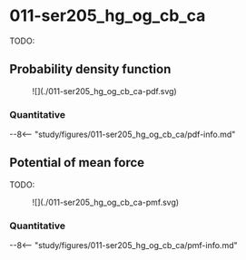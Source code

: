 # 011-ser205_hg_og_cb_ca

TODO:

<div id="rogfp-view" class="mol-container"></div>
<script>
var uri = 'https://files.rcsb.org/view/1jc0.pdb';
jQuery.ajax( uri, {
    success: function(data) {
        // https://3dmol.org/doc/GLViewer.html
        let viewer = $3Dmol.createViewer(
            document.querySelector('#rogfp-view'),
            { backgroundAlpha: '0.0' }
        );
        let resi1 = 205;
        viewer.addModel( data, 'pdb' );
        viewer.setStyle({chain: 'A'}, {cartoon: {color: 'spectrum', opacity: 0.65}});
        viewer.setStyle({chain: 'A', resi: 66}, {stick: {}, cartoon: {color: "spectrum", opacity: 0.65}});
        viewer.setStyle({chain: 'A', resi: 145}, {stick: {}, cartoon: {color: "spectrum", opacity: 0.65}});
        viewer.setStyle({chain: 'A', resi: 147}, {stick: {}, cartoon: {color: "spectrum", opacity: 0.65}});
        viewer.setStyle({chain: 'A', resi: 148}, {stick: {}, cartoon: {color: "spectrum", opacity: 0.65}});
        viewer.setStyle({chain: 'A', resi: 203}, {stick: {}, cartoon: {color: "spectrum", opacity: 0.65}});
        viewer.setStyle({chain: 'A', resi: 204}, {stick: {}, cartoon: {color: "spectrum", opacity: 0.65}});
        viewer.setStyle({chain: 'A', resi: 205}, {stick: {}, cartoon: {color: "spectrum", opacity: 0.65}});
        viewer.setStyle({chain: 'A', resi: 222}, {stick: {}, cartoon: {color: "spectrum", opacity: 0.65}});
        viewer.addLabel("HG", {screenOffset: {x: -20, y: 50}}, {chain: "A", resi: resi1, atom: "OG"})
        viewer.addLabel("OG", {}, {chain: "A", resi: resi1, atom: "OG"})
        viewer.addLabel("CB", {}, {chain: "A", resi: resi1, atom: "CB"})
        viewer.addLabel("CA", {}, {chain: "A", resi: resi1, atom: "CA"})
        viewer.setStyle({chain: 'B'}, {});
        viewer.setStyle({chain: 'C'}, {});
        viewer.setView([ -178.82870089204013, -9.020158654661756, -44.60591775213842, 97.41737754014196, -0.2158946699173421, 0.9348675629168328, 0.14514172064286476, -0.24154919216600987 ]);
        viewer.setClickable({}, true, function(atom,viewer,event,container) {
            console.log(viewer.getView());
        });
        viewer.render();
    },
    error: function(hdr, status, err) {
        console.error( "Failed to load " + uri + ": " + err );
    },
});
</script>

## Probability density function

<figure markdown>
![](./011-ser205_hg_og_cb_ca-pdf.svg)
</figure>

### Quantitative

--8<-- "study/figures/011-ser205_hg_og_cb_ca/pdf-info.md"

## Potential of mean force

TODO:

<figure markdown>
![](./011-ser205_hg_og_cb_ca-pmf.svg)
</figure>

### Quantitative

--8<-- "study/figures/011-ser205_hg_og_cb_ca/pmf-info.md"
